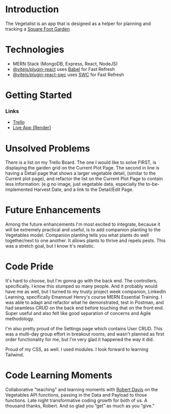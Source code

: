 # Introduction
The Vegetalist is an app that is designed as a helper for planning and tracking a [Square Foot Garden](https://squarefootgardening.org/). 

# Technologies
- MERN Stack (MongoDB, Express, React, NodeJS)
- [@vitejs/plugin-react](https://github.com/vitejs/vite-plugin-react/blob/main/packages/plugin-react/README.md) uses [Babel](https://babeljs.io/) for Fast Refresh
- [@vitejs/plugin-react-swc](https://github.com/vitejs/vite-plugin-react-swc) uses [SWC](https://swc.rs/) for Fast Refresh


# Getting Started
### Links
- [Trello](https://trello.com/invite/b/kItqDFWJ/ATTI4b056acb5cdf2f165d1cfbfa512f5d0b2897C7EE/the-vegetalist)
- [Live App (Render)](https://the-vegetalist.onrender.com)

# Unsolved Problems
There is a list on my Trello Board. The one I would like to solve FIRST, is displaying the garden grid on the Current Plot Page. The second in line is having a Detail page that shows a larger vegetable detail, (similar to the Current plot page), and refactor the list on the Current Plot Page to contain less information: (e.g no image, just vegetable data, especially the to-be-implemented Harvest Date, and a link to the Detail/Edit Page.

# Future Enhancements
Among the future enhancements I'm most excited to integrate, because it will be extremely practical and useful, is to add companion planting to the Vegetables model. Companion planting tells you what plants do well together/next to one another. It allows plants to thrive and repels pests. This was a stretch goal, but I know it's realistic.

# Code Pride
It's hard to choose, but I'm gonna go with the back end. The controllers, specifically. I know this stumped so many people. And it probably would have me as well, but I turned to my trusty project week companion, LinkedIn Learning, specifically Emannuel Henry's course MERN Essential Training. I was able to adapt and refactor what he demonstrated, test in Postman, and had seamless CRUD on the back end before touching that on the front end. Super useful and also felt like good separation of concerns and Agile methodology.

I'm also pretty proud of the Settings page which contains User CRUD. This was a multi-day group effort in breakout rooms, and wasn't planned as first order functionality for me, but I'm very glad it happened the way it did.

Proud of my CSS, as well. I used modules. I look forward to learning Tailwind.

# Code Learning Moments
Collaborative "teaching" and learning moments with [Robert Davis](https://github.com/RDCoder8) on the Vegetables API functions, passing in the Data and Payload to those functions. Late night transformative coding growth for both of us. A thousand thanks, Robert. And so glad you ”get” as much as you “give.”
